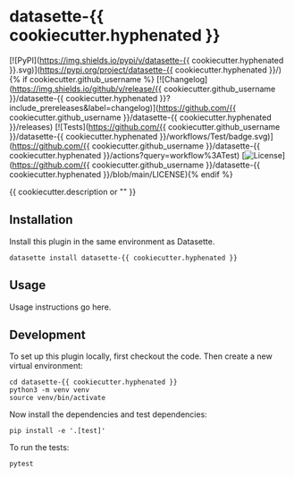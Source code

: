 # datasette-{{ cookiecutter.hyphenated }}

[![PyPI](https://img.shields.io/pypi/v/datasette-{{ cookiecutter.hyphenated }}.svg)](https://pypi.org/project/datasette-{{ cookiecutter.hyphenated }}/){% if cookiecutter.github_username %}
[![Changelog](https://img.shields.io/github/v/release/{{ cookiecutter.github_username }}/datasette-{{ cookiecutter.hyphenated }}?include_prereleases&label=changelog)](https://github.com/{{ cookiecutter.github_username }}/datasette-{{ cookiecutter.hyphenated }}/releases)
[![Tests](https://github.com/{{ cookiecutter.github_username }}/datasette-{{ cookiecutter.hyphenated }}/workflows/Test/badge.svg)](https://github.com/{{ cookiecutter.github_username }}/datasette-{{ cookiecutter.hyphenated }}/actions?query=workflow%3ATest)
[![License](https://img.shields.io/badge/license-Apache%202.0-blue.svg)](https://github.com/{{ cookiecutter.github_username }}/datasette-{{ cookiecutter.hyphenated }}/blob/main/LICENSE){% endif %}

{{ cookiecutter.description or "" }}

## Installation

Install this plugin in the same environment as Datasette.

    datasette install datasette-{{ cookiecutter.hyphenated }}

## Usage

Usage instructions go here.

## Development

To set up this plugin locally, first checkout the code. Then create a new virtual environment:

    cd datasette-{{ cookiecutter.hyphenated }}
    python3 -m venv venv
    source venv/bin/activate

Now install the dependencies and test dependencies:

    pip install -e '.[test]'

To run the tests:

    pytest
